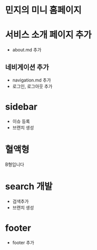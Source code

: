 # 민지의 미니 홈페이지

# 서비스 소개 페이지 추가

- about.md 추가

## 네비게이션 추가

- navigation.md 추가
- 로그인, 로그아웃 추가

# sidebar

- 이슈 등록
- 브랜치 생성

# 혈액형

B형입니다

# search 개발

- 검색추가
- 브랜치 생성

# footer

- footer 추가
